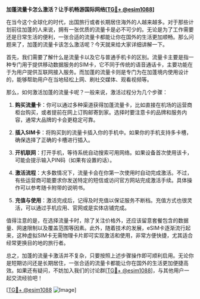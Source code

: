 **加蓬流量卡怎么激活？让手机畅游国际网络[[TG💪+ @esim1088](https://t.me/s/esim1088)]**

在当今这个全球化的时代，出国旅行或者长期居住海外的人越来越多。对于那些计划前往加蓬的人来说，拥有一张优质的流量卡是必不可少的。无论是为了工作需要还是日常生活的便利，一张合适的流量卡都能让你在国外的生活更加顺畅。那么问题来了，加蓬的流量卡该怎么激活呢？今天就来给大家详细讲解一下。

首先，我们需要了解什么是流量卡以及它与普通手机卡的区别。流量卡主要是指一种专门用于提供移动数据服务的SIM卡，它不同于传统的语音通话卡，主要功能在于为用户提供互联网接入服务。而加蓬的流量卡则是专门为在加蓬境内使用设计的，能够帮助用户在当地轻松上网、刷社交媒体、观看视频等。

那么，如何激活加蓬的流量卡呢？一般来说，激活过程分为几个步骤：

1. **购买流量卡**：你可以通过多种渠道获得加蓬流量卡，比如直接在机场的运营商柜台购买，或者提前在网上订购邮寄到家。选择时要注意卡的品牌和服务内容，通常大品牌的卡会更稳定可靠。

2. **插入SIM卡**：将购买到的流量卡插入你的手机中。如果你的手机支持多卡槽，确保选择了正确的卡槽进行插入。

3. **开机联网**：打开手机，等待系统自动搜索可用网络。如果设备首次使用该卡，可能会提示输入PIN码（如果有设置的话）。

4. **激活流程**：大多数情况下，流量卡会在你第一次使用时自动完成激活。不过，有些运营商可能要求你发送特定的短信或访问官方网站完成激活手续。具体操作可以参考随卡附带的说明书。

5. **充值与使用**：激活完成后，记得及时充值以保证服务不断档。充值方式也很灵活，可以通过手机应用、官网或是实体店铺完成。

值得注意的是，在选择流量卡时，除了关注价格外，还应该留意套餐包含的数据量、网速限制以及覆盖范围等因素。此外，随着技术的发展，eSIM卡逐渐流行起来，这种虚拟SIM卡无需物理卡片即可实现激活和使用，非常方便快捷，尤其适合经常更换目的地的旅行者。

总之，加蓬的流量卡激活并不复杂，只要按照上述步骤操作即可顺利启用。无论你是短期访问还是长期居住，一张合适的流量卡都能让你在国外的生活更加便捷高效。如果还有疑问，不妨加入我们的讨论群[[TG💪+ @esim1088](https://t.me/s/esim1088)]，与其他用户一起交流经验吧！

[[TG💪+ @esim1088](https://t.me/s/esim1088) ![Image](https://i.postimg.cc/4NQfJmqS/Snipaste-2025-05-13-00-14-12.png)]